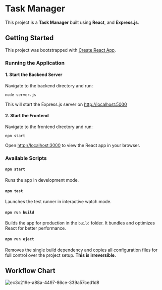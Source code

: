 # Task Manager

This project is a **Task Manager** built using **React**, and **Express.js**.

## Getting Started

This project was bootstrapped with [Create React App](https://github.com/facebook/create-react-app).

### Running the Application

#### 1. Start the Backend Server

Navigate to the backend directory and run:

```sh
node server.js
```

This will start the Express.js server on [http://localhost:5000](http://localhost:5000)

#### 2. Start the Frontend

Navigate to the frontend directory and run:

```sh
npm start
```

Open [http://localhost:3000](http://localhost:3000) to view the React app in your browser.

### Available Scripts

#### `npm start`

Runs the app in development mode.

#### `npm test`

Launches the test runner in interactive watch mode.

#### `npm run build`

Builds the app for production in the `build` folder. It bundles and optimizes React for better performance.

#### `npm run eject`

Removes the single build dependency and copies all configuration files for full control over the project setup. **This is irreversible.**

## Workflow Chart

![ec3c219e-a88a-4497-86ce-339a57ced1d8](https://github.com/user-attachments/assets/97e39ed0-f578-4738-a72d-27ab253d6d7f)


